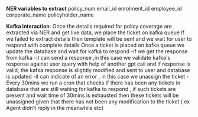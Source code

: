 **NER variables to extract**
policy_num
email_id
enrolment_id
employee_id
corporate_name
policyholder_name

**Kafka interaction**:
Once the details required for policy coverage are extracted via NER and get live data, we place the ticket on kafka queue
If we failed to extract details then template will be sent and we wait for user to respond with complete details
Once a ticket is placed on kafka queue we update the database and wait for kafka to respond
-if we get the response from kafka 
  -it can send a response ,in this case we validate kafka's response against user query with help of another gpt call and if response is valid, the kafka response is slightly modified and sent to user and database is updated 
  -it can indicate of an error , in this case we unassign the ticket
-Every 30mins we run a cron that checks if there has been any tickets in database that are still waiting for kafka to respond , if such tickets are present and wait time of 30mins is exhausted then these tickets will be unassigned given that there has not been any modification to the ticket ( ex Agent didn't reply in the meanwhile etc) 